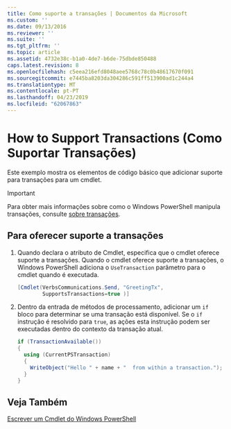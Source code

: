 ```yaml
---
title: Como suporte a transações | Documentos da Microsoft
ms.custom: ''
ms.date: 09/13/2016
ms.reviewer: ''
ms.suite: ''
ms.tgt_pltfrm: ''
ms.topic: article
ms.assetid: 4732e38c-b1a0-4de7-b6de-75dbde850488
caps.latest.revision: 8
ms.openlocfilehash: c5eea216efd8048aee5768c78c0b48617670f091
ms.sourcegitcommit: e7445ba8203da304286c591ff513900ad1c244a4
ms.translationtype: MT
ms.contentlocale: pt-PT
ms.lasthandoff: 04/23/2019
ms.locfileid: "62067863"
---
```

# <a name="how-to-support-transactions"></a>How to Support Transactions (Como Suportar Transações)

Este exemplo mostra os elementos de código básico que adicionar suporte para transações para um cmdlet.

> [!IMPORTANT]
> Para obter mais informações sobre como o Windows PowerShell manipula transações, consulte [sobre transações][about_Transactions].

## <a name="to-support-transactions"></a>Para oferecer suporte a transações

1. Quando declara o atributo de Cmdlet, especifica que o cmdlet oferece suporte a transações.
   Quando o cmdlet oferece suporte a transações, o Windows PowerShell adiciona o `UseTransaction` parâmetro para o cmdlet quando é executada.

    ```csharp
    [Cmdlet(VerbsCommunications.Send, "GreetingTx",
            SupportsTransactions=true )]
    ```

2. Dentro da entrada de métodos de processamento, adicionar um `if` bloco para determinar se uma transação está disponível.
   Se o `if` instrução é resolvido para `true`, as ações esta instrução podem ser executadas dentro do contexto da transação atual.

    ```csharp
    if (TransactionAvailable())
    {
      using (CurrentPSTransaction)
      {
        WriteObject("Hello " + name + "  from within a transaction.");
      }
    }
    ```

## <a name="see-also"></a>Veja Também

[Escrever um Cmdlet do Windows PowerShell](./writing-a-windows-powershell-cmdlet.md)

<!-- External URLs -->

[about_Transactions]: /powershell/module/Microsoft.PowerShell.Core/About/about_Transactions
